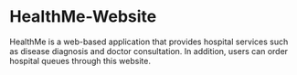 # HealthMe-Website
HealthMe is a web-based application that provides hospital services such as disease diagnosis and doctor consultation. In addition, users can order hospital queues through this website.

